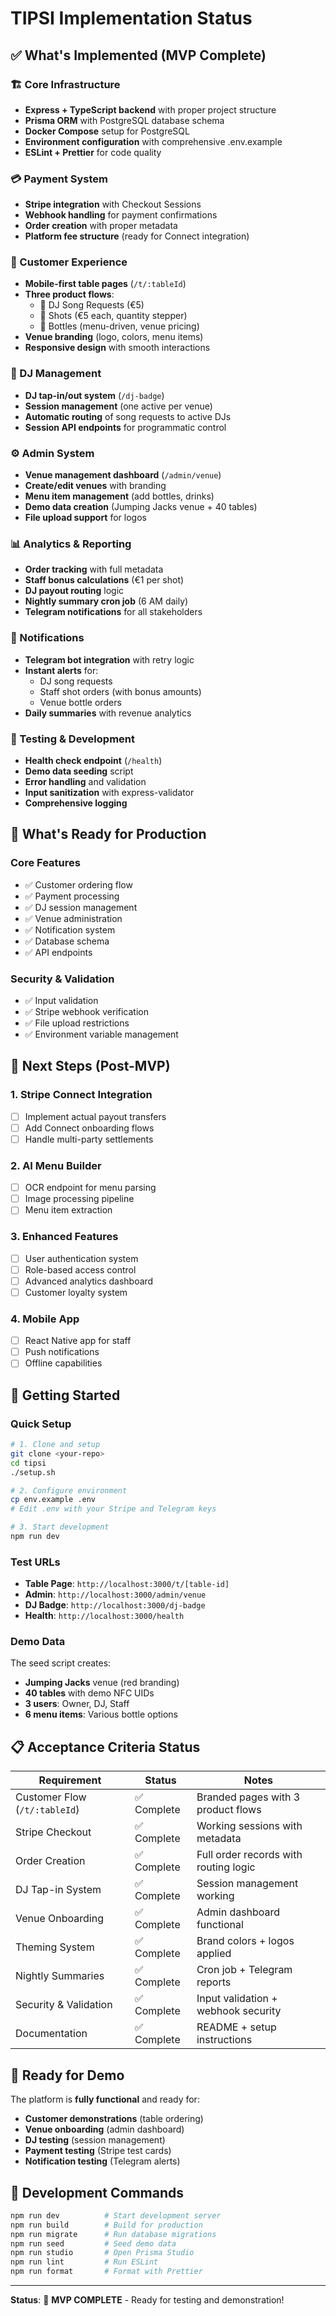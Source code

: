 # TIPSI Implementation Status

## ✅ What's Implemented (MVP Complete)

### 🏗️ Core Infrastructure
- **Express + TypeScript backend** with proper project structure
- **Prisma ORM** with PostgreSQL database schema
- **Docker Compose** setup for PostgreSQL
- **Environment configuration** with comprehensive .env.example
- **ESLint + Prettier** for code quality

### 💳 Payment System
- **Stripe integration** with Checkout Sessions
- **Webhook handling** for payment confirmations
- **Order creation** with proper metadata
- **Platform fee structure** (ready for Connect integration)

### 📱 Customer Experience
- **Mobile-first table pages** (`/t/:tableId`)
- **Three product flows**:
  - 🎵 DJ Song Requests (€5)
  - 🥃 Shots (€5 each, quantity stepper)
  - 🍾 Bottles (menu-driven, venue pricing)
- **Venue branding** (logo, colors, menu items)
- **Responsive design** with smooth interactions

### 🎵 DJ Management
- **DJ tap-in/out system** (`/dj-badge`)
- **Session management** (one active per venue)
- **Automatic routing** of song requests to active DJs
- **Session API endpoints** for programmatic control

### ⚙️ Admin System
- **Venue management dashboard** (`/admin/venue`)
- **Create/edit venues** with branding
- **Menu item management** (add bottles, drinks)
- **Demo data creation** (Jumping Jacks venue + 40 tables)
- **File upload support** for logos

### 📊 Analytics & Reporting
- **Order tracking** with full metadata
- **Staff bonus calculations** (€1 per shot)
- **DJ payout routing** logic
- **Nightly summary cron job** (6 AM daily)
- **Telegram notifications** for all stakeholders

### 🔔 Notifications
- **Telegram bot integration** with retry logic
- **Instant alerts** for:
  - DJ song requests
  - Staff shot orders (with bonus amounts)
  - Venue bottle orders
- **Daily summaries** with revenue analytics

### 🧪 Testing & Development
- **Health check endpoint** (`/health`)
- **Demo data seeding** script
- **Error handling** and validation
- **Input sanitization** with express-validator
- **Comprehensive logging**

## 🚧 What's Ready for Production

### Core Features
- ✅ Customer ordering flow
- ✅ Payment processing
- ✅ DJ session management
- ✅ Venue administration
- ✅ Notification system
- ✅ Database schema
- ✅ API endpoints

### Security & Validation
- ✅ Input validation
- ✅ Stripe webhook verification
- ✅ File upload restrictions
- ✅ Environment variable management

## 🔮 Next Steps (Post-MVP)

### 1. Stripe Connect Integration
- [ ] Implement actual payout transfers
- [ ] Add Connect onboarding flows
- [ ] Handle multi-party settlements

### 2. AI Menu Builder
- [ ] OCR endpoint for menu parsing
- [ ] Image processing pipeline
- [ ] Menu item extraction

### 3. Enhanced Features
- [ ] User authentication system
- [ ] Role-based access control
- [ ] Advanced analytics dashboard
- [ ] Customer loyalty system

### 4. Mobile App
- [ ] React Native app for staff
- [ ] Push notifications
- [ ] Offline capabilities

## 🚀 Getting Started

### Quick Setup
```bash
# 1. Clone and setup
git clone <your-repo>
cd tipsi
./setup.sh

# 2. Configure environment
cp env.example .env
# Edit .env with your Stripe and Telegram keys

# 3. Start development
npm run dev
```

### Test URLs
- **Table Page**: `http://localhost:3000/t/[table-id]`
- **Admin**: `http://localhost:3000/admin/venue`
- **DJ Badge**: `http://localhost:3000/dj-badge`
- **Health**: `http://localhost:3000/health`

### Demo Data
The seed script creates:
- **Jumping Jacks** venue (red branding)
- **40 tables** with demo NFC UIDs
- **3 users**: Owner, DJ, Staff
- **6 menu items**: Various bottle options

## 📋 Acceptance Criteria Status

| Requirement | Status | Notes |
|-------------|--------|-------|
| Customer Flow (`/t/:tableId`) | ✅ Complete | Branded pages with 3 product flows |
| Stripe Checkout | ✅ Complete | Working sessions with metadata |
| Order Creation | ✅ Complete | Full order records with routing logic |
| DJ Tap-in System | ✅ Complete | Session management working |
| Venue Onboarding | ✅ Complete | Admin dashboard functional |
| Theming System | ✅ Complete | Brand colors + logos applied |
| Nightly Summaries | ✅ Complete | Cron job + Telegram reports |
| Security & Validation | ✅ Complete | Input validation + webhook security |
| Documentation | ✅ Complete | README + setup instructions |

## 🎯 Ready for Demo

The platform is **fully functional** and ready for:
- **Customer demonstrations** (table ordering)
- **Venue onboarding** (admin dashboard)
- **DJ testing** (session management)
- **Payment testing** (Stripe test cards)
- **Notification testing** (Telegram alerts)

## 🔧 Development Commands

```bash
npm run dev          # Start development server
npm run build        # Build for production
npm run migrate      # Run database migrations
npm run seed         # Seed demo data
npm run studio       # Open Prisma Studio
npm run lint         # Run ESLint
npm run format       # Format with Prettier
```

---

**Status**: 🎉 **MVP COMPLETE** - Ready for testing and demonstration!
